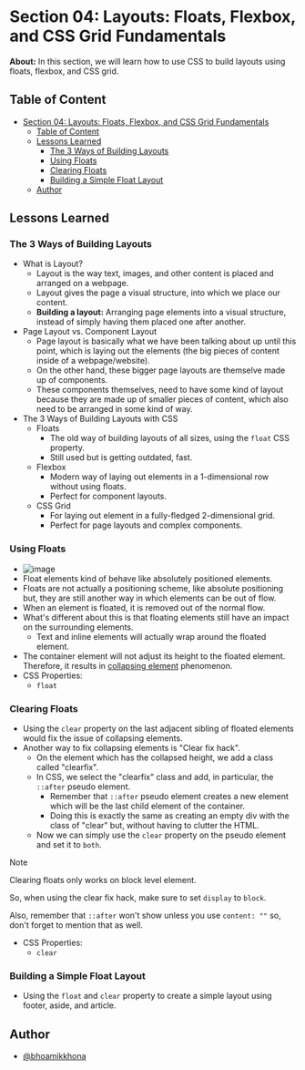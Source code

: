 # Section 04: Layouts: Floats, Flexbox, and CSS Grid Fundamentals

**About:** In this section, we will learn how to use CSS to build layouts using floats, flexbox, and CSS grid.

## Table of Content

- [Section 04: Layouts: Floats, Flexbox, and CSS Grid Fundamentals](#section-04-layouts-floats-flexbox-and-css-grid-fundamentals)
  - [Table of Content](#table-of-content)
  - [Lessons Learned](#lessons-learned)
    - [The 3 Ways of Building Layouts](#the-3-ways-of-building-layouts)
    - [Using Floats](#using-floats)
    - [Clearing Floats](#clearing-floats)
    - [Building a Simple Float Layout](#building-a-simple-float-layout)
  - [Author](#author)

## Lessons Learned

### The 3 Ways of Building Layouts

- What is Layout?
  - Layout is the way text, images, and other content is placed and arranged on a webpage.
  - Layout gives the page a visual structure, into which we place our content.
  - **Building a layout:** Arranging page elements into a visual structure, instead of simply having them placed one after another.
- Page Layout vs. Component Layout
  - Page layout is basically what we have been talking about up until this point, which is laying out the elements (the big pieces of content inside of a webpage/website).
  - On the other hand, these bigger page layouts are themselve made up of components.
  - These components themselves, need to have some kind of layout because they are made up of smaller pieces of content, which also need to be arranged in some kind of way.
- The 3 Ways of Building Layouts with CSS
  - Floats
    - The old way of building layouts of all sizes, using the `float` CSS property.
    - Still used but is getting outdated, fast.
  - Flexbox
    - Modern way of laying out elements in a 1-dimensional row without using floats.
    - Perfect for component layouts.
  - CSS Grid
    - For laying out element in a fully-fledged 2-dimensional grid.
    - Perfect for page layouts and complex components.

### Using Floats

- ![image](https://github.com/bhoamikkhona/html-css/assets/143898153/5af210af-7e77-4c95-b9f6-b82af77ca74a)
- Float elements kind of behave like absolutely positioned elements.
- Floats are not actually a positioning scheme, like absolute positioning but, they are still another way in which elements can be out of flow.
- When an element is floated, it is removed out of the normal flow.
- What's different about this is that floating elements still have an impact on the surrounding elements.
  - Text and inline elements will actually wrap around the floated element.
- The container element will not adjust its height to the floated element. Therefore, it results in <ins>collapsing element</ins> phenomenon.
- CSS Properties:
  - `float`

### Clearing Floats

- Using the `clear` property on the last adjacent sibling of floated elements would fix the issue of collapsing elements.
- Another way to fix collapsing elements is "Clear fix hack".
  - On the element which has the collapsed height, we add a class called "clearfix".
  - In CSS, we select the "clearfix" class and add, in particular, the `::after` pseudo element.
    - Remember that `::after` pseudo element creates a new element which will be the last child element of the container.
    - Doing this is exactly the same as creating an empty div with the class of "clear" but, without having to clutter the HTML.
  - Now we can simply use the `clear` property on the pseudo element and set it to `both`.

> [!NOTE]
> Clearing floats only works on block level element.
>
> So, when using the clear fix hack, make sure to set `display` to `block`.
>
> Also, remember that `::after` won't show unless you use `content: ""` so, don't forget to mention that as well.

- CSS Properties:
  - `clear`

### Building a Simple Float Layout

- Using the `float` and `clear` property to create a simple layout using footer, aside, and article.

## Author

- [@bhoamikkhona](https://github.com/bhoamikkhona)
